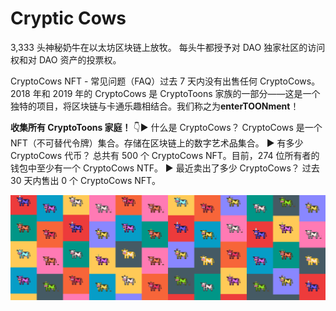 # Cryptic Cows

3,333 头神秘奶牛在以太坊区块链上放牧。 每头牛都授予对 DAO 独家社区的访问权和对 DAO 资产的投票权。

CryptoCows NFT - 常见问题（FAQ）过去 7 天内没有出售任何 CryptoCows。2018 年和 2019 年的 CryptoCows 是 CryptoToons 家族的一部分——这是一个独特的项目，将区块链与卡通乐趣相结合。我们称之为**enterTOONment**！

**收集所有 CryptoToons 家庭！** 👇▶ 什么是 CryptoCows？
CryptoCows 是一个 NFT（不可替代令牌）集合。存储在区块链上的数字艺术品集合。
▶ 有多少 CryptoCows 代币？
总共有 500 个 CryptoCows NFT。目前，274 位所有者的钱包中至少有一个 CryptoCows NTF。
▶ 最近卖出了多少 CryptoCows？
过去 30 天内售出 0 个 CryptoCows NFT。

![NFT](unnamed.png)


